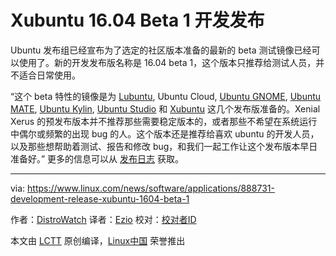 Xubuntu 16.04 Beta 1 开发发布
============================================

Ubuntu 发布组已经宣布为了选定的社区版本准备的最新的 beta 测试镜像已经可以使用了。新的开发发布版名称是 16.04 beta 1，这个版本只推荐给测试人员，并不适合日常使用。

“这个 beta 特性的镜像是为 [Lubuntu][1], Ubuntu Cloud, [Ubuntu GNOME][2], [Ubuntu MATE][3], [Ubuntu Kylin][4], [Ubuntu Studio][5] 和 [Xubuntu][6] 这几个发布版准备的。Xenial Xerus 的预发布版本并不推荐那些需要稳定版本的，或者那些不希望在系统运行中偶尔或频繁的出现 bug 的人。这个版本还是推荐给喜欢 ubuntu 的开发人员，以及那些想帮助着测试、报告和修改 bug，和我们一起工作让这个发布版本早日准备好。” 更多的信息可以从 [发布日志][7] 获取。

--------------------------------------------------------------------------------

via: https://www.linux.com/news/software/applications/888731-development-release-xubuntu-1604-beta-1

作者：[DistroWatch][a]
译者：[Ezio](https://github.com/oska874)
校对：[校对者ID](https://github.com/校对者ID)

本文由 [LCTT](https://github.com/LCTT/TranslateProject) 原创编译，[Linux中国](https://linux.cn/) 荣誉推出

[a]: https://www.linux.com/community/forums/person/284
[1]: http://distrowatch.com/lubuntu
[2]: http://distrowatch.com/ubuntugnome
[3]: http://distrowatch.com/ubuntumate
[4]: http://distrowatch.com/ubuntukylin
[5]: http://distrowatch.com/ubuntustudio
[6]: http://distrowatch.com/xubuntu
[7]: https://lists.ubuntu.com/archives/ubuntu-devel-announce/2016-February/001173.html
